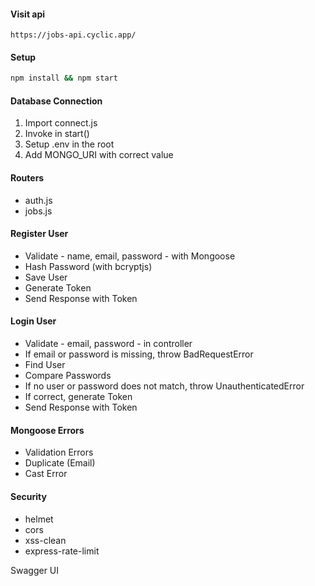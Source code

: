 #### Visit api
```link
https://jobs-api.cyclic.app/
```

#### Setup

```bash
npm install && npm start
```

#### Database Connection

1. Import connect.js
2. Invoke in start()
3. Setup .env in the root
4. Add MONGO_URI with correct value

#### Routers

- auth.js
- jobs.js

#### Register User

- Validate - name, email, password - with Mongoose
- Hash Password (with bcryptjs)
- Save User
- Generate Token
- Send Response with Token

#### Login User

- Validate - email, password - in controller
- If email or password is missing, throw BadRequestError
- Find User
- Compare Passwords
- If no user or password does not match, throw UnauthenticatedError
- If correct, generate Token
- Send Response with Token

#### Mongoose Errors

- Validation Errors
- Duplicate (Email)
- Cast Error

#### Security

- helmet
- cors
- xss-clean
- express-rate-limit

Swagger UI
